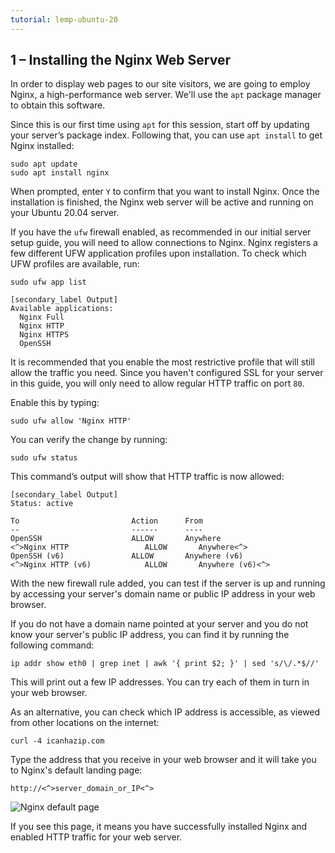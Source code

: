 ```yaml
---
tutorial: lemp-ubuntu-20
---
```

## 1 – Installing the Nginx Web Server

In order to display web pages to our site visitors, we are going to employ Nginx, a high-performance web server. We'll use the `apt` package manager to obtain this software.

Since this is our first time using `apt` for this session, start off by updating your server’s package index. Following that, you can use `apt install` to get Nginx installed:

```command
sudo apt update
sudo apt install nginx
```
When prompted, enter `Y` to confirm that you want to install Nginx. Once the installation is finished, the Nginx web server will be active and running on your Ubuntu 20.04 server.

If you have the `ufw` firewall enabled, as recommended in our initial server setup guide, you will need to allow connections to Nginx. Nginx registers a few different UFW application profiles upon installation. To check which UFW profiles are available, run:

```command
sudo ufw app list
```
```
[secondary_label Output]
Available applications:
  Nginx Full
  Nginx HTTP
  Nginx HTTPS
  OpenSSH
```

It is recommended that you enable the most restrictive profile that will still allow the traffic you need. Since you haven't configured SSL for your server in this guide, you will only need to allow regular HTTP traffic on port `80`.

Enable this by typing:

```command
sudo ufw allow 'Nginx HTTP'
```

You can verify the change by running:

```command
sudo ufw status
```

This command’s output will show that HTTP traffic is now allowed:

```
[secondary_label Output]
Status: active

To                         Action      From
--                         ------      ----
OpenSSH                    ALLOW       Anywhere
<^>Nginx HTTP                 ALLOW       Anywhere<^>
OpenSSH (v6)               ALLOW       Anywhere (v6)
<^>Nginx HTTP (v6)            ALLOW       Anywhere (v6)<^>
```

With the new firewall rule added, you can test if the server is up and running by accessing your server's domain name or public IP address in your web browser.

If you do not have a domain name pointed at your server and you do not know your server's public IP address, you can find it by running the following command:

```command
ip addr show eth0 | grep inet | awk '{ print $2; }' | sed 's/\/.*$//'
```

This will print out a few IP addresses. You can try each of them in turn in your web browser.

As an alternative, you can check which IP address is accessible, as viewed from other locations on the internet:

```command
curl -4 icanhazip.com
```

Type the address that you receive in your web browser and it will take you to Nginx's default landing page:

```
http://<^>server_domain_or_IP<^>
```

![Nginx default page](https://assets.digitalocean.com/articles/lemp_ubuntu2004/nginx_default.png)

If you see this page, it means you have successfully installed Nginx and enabled HTTP traffic for your web server.


